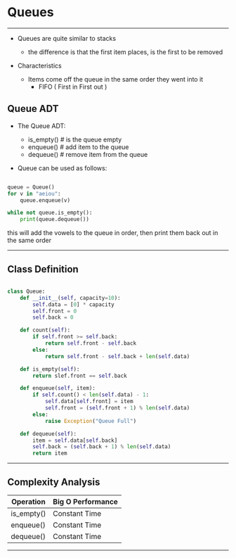 # Queues

--------

- Queues are quite similar to stacks
  - the difference is that the first item places, is the first to be removed

- Characteristics
  - Items come off the queue in the same order they went into it
    - FIFO ( First in First out )

## Queue ADT

- The Queue ADT:
  - is_empty() # is the queue empty
  - enqueue()  # add item to the queue
  - dequeue()  # remove item from the queue

- Queue can be used as follows:

``` python

queue = Queue()
for v in "aeiou":
	queue.enqueue(v)

while not queue.is_empty():
	print(queue.dequeue())

```

this will add the vowels to the queue in order, then print them back out in the same order

--------

## Class Definition

``` python

class Queue:
	def __init__(self, capacity=10):
		self.data = [0] * capacity
		self.front = 0
		self.back = 0

	def count(self):
		if self.front >= self.back:
			return self.front - self.back
		else:
			return self.front - self.back + len(self.data)

	def is_empty(self):
		return slef.front == self.back

	def enqueue(self, item):
		if self.count() < len(self.data) - 1:
			self.data[self.front] = item
			self.front = (self.front + 1) % len(self.data)
		else:
			raise Exception("Queue Full")

	def dequeue(self):
		item = self.data[self.back]
		self.back = (self.back + 1) % len(self.data)
		return item

```

--------

## Complexity Analysis

| Operation  | Big O Performance |
|------------|-------------------|
| is_empty() | Constant Time     |
| enqueue()  | Constant Time     |
| dequeue()  | Constant Time     |

--------

